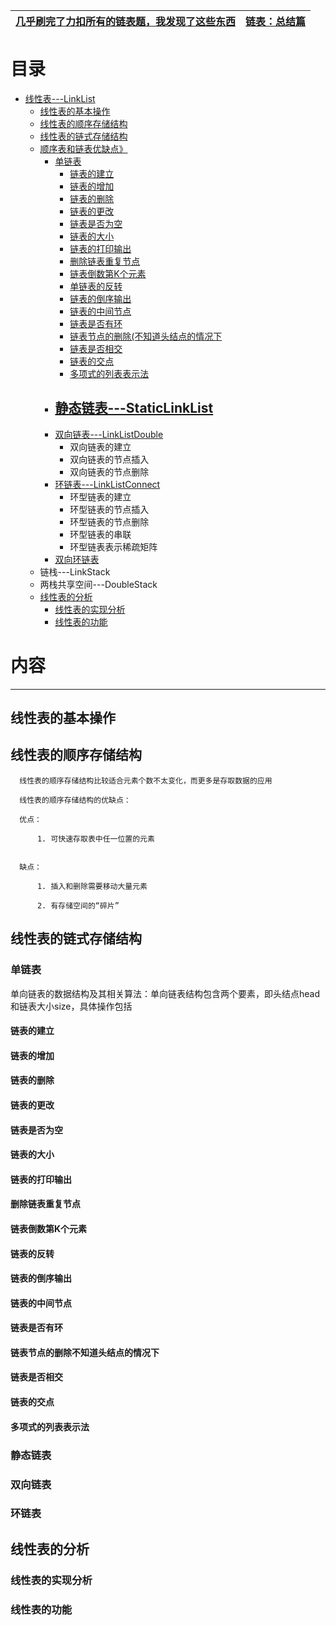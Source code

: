 
[几乎刷完了力扣所有的链表题，我发现了这些东西](https://lucifer.ren/blog/2020/11/08/linked-list/)|[链表：总结篇](https://mp.weixin.qq.com/s/vK0JjSTHfpAbs8evz5hH8A)|
---|---|

# 目录

  *  [线性表---LinkList](https://github.com/stevenli91748/Data-Structure-and-Algorithmic/blob/master/Data%20Structure/%E7%BA%BF%E6%80%A7%E8%A1%A8.md)
      *  [线性表的基本操作](#线性表的基本操作)
      *  [线性表的顺序存储结构](#线性表的顺序存储结构)
      *  [线性表的链式存储结构](#线性表的链式存储结构)
      *  [顺序表和链表优缺点》](http://data.biancheng.net/view/162.html)
         *  [单链表](#单链表)
            * [链表的建立](#链表的建立)
            * [链表的增加](#链表的增加)
            * [链表的删除](#链表的删除)
            * [链表的更改](#链表的更改)
            * [链表是否为空](#链表是否为空)
            * [链表的大小](#链表的大小)
            * [链表的打印输出](#链表的打印输出)
            * [删除链表重复节点](#删除链表重复节点)
            * [链表倒数第K个元素](#链表倒数第K个元素)
            * [单链表的反转](http://c.biancheng.net/view/8105.html)
            - [链表的倒序输出](#链表的倒序输出)
            - [链表的中间节点](#链表的中间节点)
            - [链表是否有环](#链表是否有环)
            - [链表节点的删除(不知道头结点的情况下](#链表节点的删除不知道头结点的情况下)
            - [链表是否相交](https://www.nowcoder.com/questionTerminal/db55f7f21127403cb268ffad9d23af37)
            - [链表的交点](#链表的交点)
            - [多项式的列表表示法](#多项式的列表表示法)
         *  [静态链表---StaticLinkList](#静态链表)
            - 
         *  [双向链表---LinkListDouble](#双向链表)
            -  双向链表的建立
            -  双向链表的节点插入
            -  双向链表的节点删除
         *  [环链表---LinkListConnect](#环链表)
            - 环型链表的建立
            - 环型链表的节点插入
            - 环型链表的节点删除
            - 环型链表的串联
            - 环型链表表示稀疏矩阵
         *  [双向环链表]()   
      *  链栈---LinkStack
      *  两栈共享空间---DoubleStack
      *  [线性表的分析](#线性表的分析)
         *  [线性表的实现分析](#线性表的实现分析)
         *  [线性表的功能](#线性表的功能)

# 内容
---

## 线性表的基本操作
## 线性表的顺序存储结构

      线性表的顺序存储结构比较适合元素个数不太变化，而更多是存取数据的应用
      
      线性表的顺序存储结构的优缺点：
      
      优点：
      
          1. 可快速存取表中任一位置的元素
     
      
      缺点：
      
          1. 插入和删除需要移动大量元素
          
          2. 有存储空间的“碎片”
      
      
      
## 线性表的链式存储结构
### 单链表
单向链表的数据结构及其相关算法：单向链表结构包含两个要素，即头结点head和链表大小size，具体操作包括
#### 链表的建立
#### 链表的增加
#### 链表的删除
#### 链表的更改
#### 链表是否为空
#### 链表的大小
#### 链表的打印输出
#### 删除链表重复节点
#### 链表倒数第K个元素
#### 链表的反转
#### 链表的倒序输出
#### 链表的中间节点
#### 链表是否有环
#### 链表节点的删除不知道头结点的情况下
#### 链表是否相交
#### 链表的交点
#### 多项式的列表表示法

### 静态链表
### 双向链表
### 环链表
## 线性表的分析
### 线性表的实现分析
### 线性表的功能
